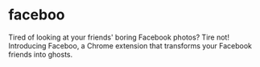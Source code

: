 # faceboo
Tired of looking at your friends' boring Facebook photos? Tire not! Introducing Faceboo, a Chrome extension that transforms your Facebook friends into ghosts.
